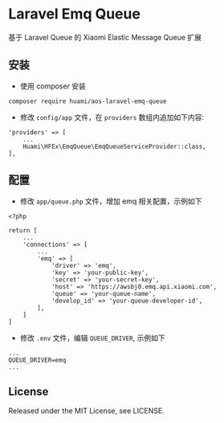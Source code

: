 # Laravel Emq Queue

基于 Laravel Queue 的 Xiaomi Elastic Message Queue 扩展

## 安装

- 使用 composer 安装

`composer require huami/aos-laravel-emq-queue`

- 修改 `config/app` 文件，在 `providers` 数组内追加如下内容:

```
'providers' => [
    ...
    Huami\HFEx\EmqQueue\EmqQueueServiceProvider::class,
],
```

## 配置

- 修改 `app/queue.php` 文件，增加 emq 相关配置，示例如下

```
<?php

return [
    ...
    'connections' => [
        ...
        'emq' => [
            'driver' => 'emq',
            'key' => 'your-public-key',
            'secret' => 'your-secret-key',
            'host' => 'https://awsbj0.emq.api.xiaomi.com',
            'queue' => 'your-queue-name',
            'develop_id' => 'your-queue-developer-id',
        ],
    ]
]
```

- 修改 `.env` 文件，编辑 `QUEUE_DRIVER`, 示例如下

```
...
QUEUE_DRIVER=emq
...
```

## License

Released under the MIT License, see LICENSE.
